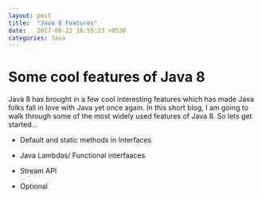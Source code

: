 ```yaml
---
layout: post
title:  "Java 8 Features"
date:   2017-08-22 16:55:23 +0530
categories: Java
---
```


# Some cool features of Java 8  

Java 8 has brought in a few cool interesting features which has made Java folks fall in love with Java yet once again. In this short blog, I am going to walk through some 
of the most widely used features of Java 8. So lets get started...

* Default and static methods in Interfaces

* Java Lambdas/ Functional interfaaces

* Stream API

* Optional
